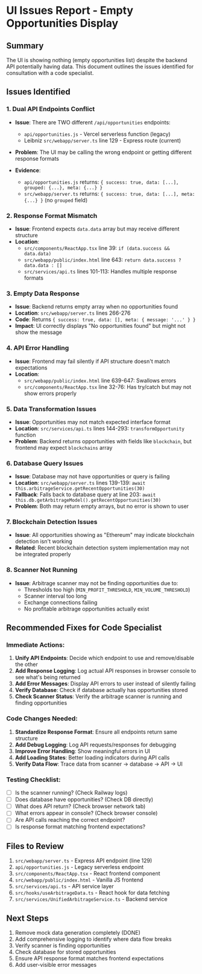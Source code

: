 # UI Issues Report - Empty Opportunities Display

## Summary
The UI is showing nothing (empty opportunities list) despite the backend API potentially having data. This document outlines the issues identified for consultation with a code specialist.

## Issues Identified

### 1. **Dual API Endpoints Conflict**
- **Issue**: There are TWO different `/api/opportunities` endpoints:
  - `api/opportunities.js` - Vercel serverless function (legacy)
  - Leibniz `src/webapp/server.ts` line 129 - Express route (current)
  
- **Problem**: The UI may be calling the wrong endpoint or getting different response formats
- **Evidence**: 
  - `api/opportunities.js` returns: `{ success: true, data: [...], grouped: {...}, meta: {...} }`
  - `src/webapp/server.ts` returns: `{ success: true, data: [...], meta: {...} }` (no `grouped` field)

### 2. **Response Format Mismatch**
- **Issue**: Frontend expects `data.data` array but may receive different structure
- **Location**: 
  - `src/components/ReactApp.tsx` line 39: `if (data.success && data.data)`
  - `src/webapp/public/index.html` line 643: `return data.success ? data.data : []`
  - `src/services/api.ts` lines 101-113: Handles multiple response formats

### 3. **Empty Data Response**
- **Issue**: Backend returns empty array when no opportunities found
- **Location**: `src/webapp/server.ts` lines 266-276
- **Code**: Returns `{ success: true, data: [], meta: { message: '...' } }`
- **Impact**: UI correctly displays "No opportunities found" but might not show the message

### 4. **API Error Handling**
- **Issue**: Frontend may fail silently if API structure doesn't match expectations
- **Location**: 
  - `src/webapp/public/index.html` line 639-647: Swallows errors
  - `src/components/ReactApp.tsx` line 32-76: Has try/catch but may not show errors properly

### 5. **Data Transformation Issues**
- **Issue**: Opportunities may not match expected interface format
- **Location**: `src/services/api.ts` lines 144-293: `transformOpportunity` function
- **Problem**: Backend returns opportunities with fields like `blockchain`, but frontend may expect `blockchains` array

### 6. **Database Query Issues**
- **Issue**: Database may not have opportunities or query is failing
- **Location**: `src/webapp/server.ts` lines 139-139: `await this.arbitrageService.getRecentOpportunities(30)`
- **Fallback**: Falls back to database query at line 203: `await this.db.getArbitrageModel().getRecentOpportunities(30)`
- **Problem**: Both may return empty arrays, but no error is shown to user

### 7. **Blockchain Detection Issues**
- **Issue**: All opportunities showing as "Ethereum" may indicate blockchain detection isn't working
- **Related**: Recent blockchain detection system implementation may not be integrated properly

### 8. **Scanner Not Running**
- **Issue**: Arbitrage scanner may not be finding opportunities due to:
  - Thresholds too high (`MIN_PROFIT_THRESHOLD`, `MIN_VOLUME_THRESHOLD`)
  - Scanner interval too long
  - Exchange connections failing
  - No profitable arbitrage opportunities actually exist

## Recommended Fixes for Code Specialist

### Immediate Actions:
1. **Unify API Endpoints**: Decide which endpoint to use and remove/disable the other
2. **Add Response Logging**: Log actual API responses in browser console to see what's being returned
3. **Add Error Messages**: Display API errors to user instead of silently failing
4. **Verify Database**: Check if database actually has opportunities stored
5. **Check Scanner Status**: Verify the arbitrage scanner is running and finding opportunities

### Code Changes Needed:
1. **Standardize Response Format**: Ensure all endpoints return same structure
2. **Add Debug Logging**: Log API requests/responses for debugging
3. **Improve Error Handling**: Show meaningful errors in UI
4. **Add Loading States**: Better loading indicators during API calls
5. **Verify Data Flow**: Trace data from scanner → database → API → UI

### Testing Checklist:
- [ ] Is the scanner running? (Check Railway logs)
- [ ] Does database have opportunities? (Check DB directly)
- [ ] What does API return? (Check browser network tab)
- [ ] What errors appear in console? (Check browser console)
- [ ] Are API calls reaching the correct endpoint?
- [ ] Is response format matching frontend expectations?

## Files to Review
1. `src/webapp/server.ts` - Express API endpoint (line 129)
2. `api/opportunities.js` - Legacy serverless endpoint
3. `src/components/ReactApp.tsx` - React frontend component
4. `src/webapp/public/index.html` - Vanilla JS frontend
5. `src/services/api.ts` - API service layer
6. `src/hooks/useArbitrageData.ts` - React hook for data fetching
7. `src/services/UnifiedArbitrageService.ts` - Backend service

## Next Steps
1. Remove mock data generation completely (DONE)
2. Add comprehensive logging to identify where data flow breaks
3. Verify scanner is finding opportunities
4. Check database for stored opportunities
5. Ensure API response format matches frontend expectations
6. Add user-visible error messages

